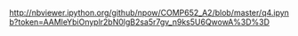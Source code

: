 http://nbviewer.ipython.org/github/npow/COMP652_A2/blob/master/q4.ipynb?token=AAMleYbiOnyplr2bN0lgB2sa5r7gv_n9ks5U6QwowA%3D%3D
